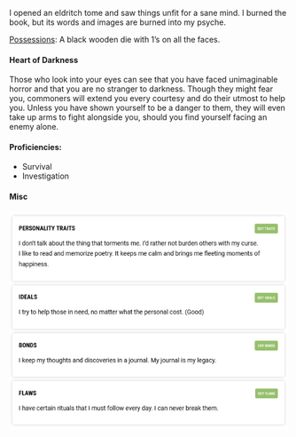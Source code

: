 I opened an eldritch tome and saw things unfit for a sane mind. I burned the book, but its words and images are burned into my psyche.

[Possessions](Possessions.md): A black wooden die with 1’s on all the faces.

#### Heart of Darkness
Those who look into your eyes can see that you have faced unimaginable horror and that you are no stranger to darkness. Though they might fear you, commoners will extend you every courtesy and do their utmost to help you. Unless you have shown yourself to be a danger to them, they will even take up arms to fight alongside you, should you find yourself facing an enemy alone.

#### Proficiencies:
- Survival
- Investigation
#### Misc
![Personaility Traits](../attachments/misc%20images/img_Personal-characteristics.png)
